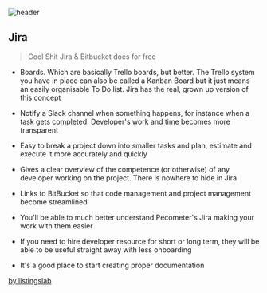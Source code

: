 ![header](../../media/header.png) 
 
## Jira



> Cool Shit Jira & Bitbucket does for free

- Boards. Which are basically Trello boards, but better. The Trello system you have in place can also be called a Kanban Board but it just means an easily organisable To Do list. Jira has the real, grown up version of this concept

- Notify a Slack channel when something happens, for instance when a task gets completed. Developer's work and time becomes more transparent

- Easy to break a project down into smaller tasks and plan, estimate and execute it more accurately and quickly

- Gives a clear overview of the competence (or otherwise) of any developer working on the project. There is nowhere to hide in Jira

- Links to BitBucket so that code management and project management become streamlined

- You'll be able to much better understand Pecometer's Jira making your work with them easier

- If you need to hire developer resource for short or long term, they will be able to be useful straight away with less onboarding

- It's a good place to start creating proper documentation

[by listingslab](https://listingslab.com/docsify) 